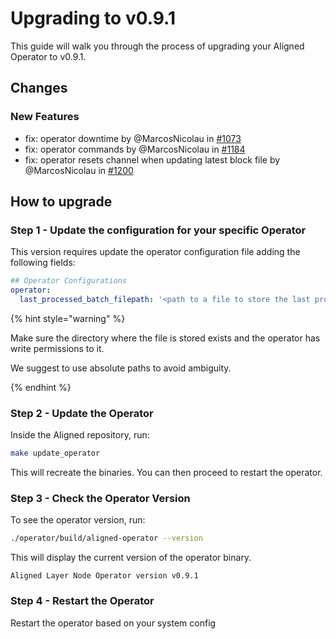 # Upgrading to v0.9.1

This guide will walk you through the process of upgrading your Aligned  Operator to v0.9.1.

## Changes

### New Features

* fix: operator downtime by @MarcosNicolau in [#1073](https://github.com/yetanotherco/aligned_layer/pull/1073)
* fix: operator commands by @MarcosNicolau in [#1184](https://github.com/yetanotherco/aligned_layer/pull/1184)
* fix: operator resets channel when updating latest block file by @MarcosNicolau in [#1200](https://github.com/yetanotherco/aligned_layer/pull/1200)

## How to upgrade

### Step 1 - Update the configuration for your specific Operator

This version requires update the operator configuration file adding the following fields:

```yaml
## Operator Configurations
operator:
  last_processed_batch_filepath: '<path to a file to store the last processed batch>'
```

{% hint style="warning" %}

Make sure the directory where the file is stored exists and the operator has write permissions to it.

We suggest to use absolute paths to avoid ambiguity.

{% endhint %}

### Step 2 - Update the Operator

Inside the Aligned repository, run:

```bash
make update_operator
```

This will recreate the binaries. You can then proceed to restart the operator.

### Step 3 - Check the Operator Version

To see the operator version, run:

```bash
./operator/build/aligned-operator --version
```

This will display the current version of the operator binary.

```
Aligned Layer Node Operator version v0.9.1
```

### Step 4 - Restart the Operator

Restart the operator based on your system config
